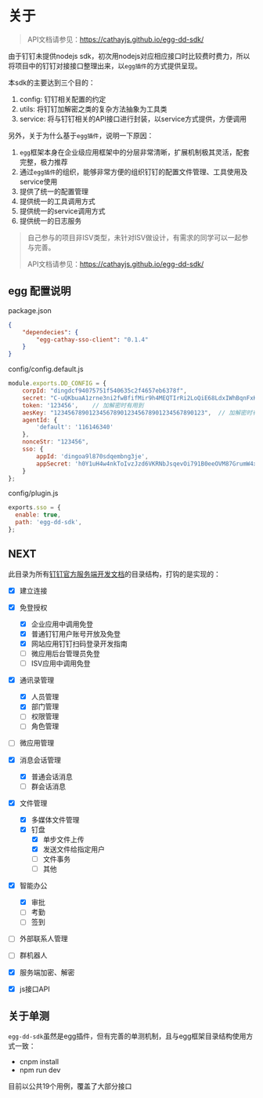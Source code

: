 

# 关于

> API文档请参见：https://cathayjs.github.io/egg-dd-sdk/

由于钉钉未提供nodejs sdk，初次用nodejs对应相应接口时比较费时费力，所以将项目中的钉钉对接接口整理出来，以`egg插件`的方式提供呈现。

本sdk的主要达到三个目的：

1. config: 钉钉相关配置的约定
2. utils: 将钉钉加解密之类的复杂方法抽象为工具类
3. service: 将与钉钉相关的API接口进行封装，以service方式提供，方便调用

另外，关于为什么基于`egg插件`，说明一下原因：

1. `egg`框架本身在企业级应用框架中的分层非常清晰，扩展机制极其灵活，配套完整，极力推荐
2. 通过`egg插件`的组织，能够非常方便的组织钉钉的配置文件管理、工具使用及service使用
  1. 提供了统一的配置管理
  2. 提供统一的工具调用方式
  3. 提供统一的service调用方式
  4. 提供统一的日志服务


> 自己参与的项目非ISV类型，未针对ISV做设计，有需求的同学可以一起参与完善。
> 
> API文档请参见：https://cathayjs.github.io/egg-dd-sdk/

## egg 配置说明

package.json
```json
{
    "dependecies": {
        "egg-cathay-sso-client": "0.1.4"
    }
}
```


config/config.default.js

```js
module.exports.DD_CONFIG = {
    corpId: "dingdcf94075751f540635c2f4657eb6378f",
    secret: "C-uQKbuaA1zrne3ni2fwBfifMir9h4MEQTIrRi2LoQiE68LdxIWhBqnFxKLYABWT",
    token: '123456',    // 加解密时有用到
    aesKey: "1234567890123456789012345678901234567890123",  // 加解密时有用到
    agentId: {
        'default': '116146340'
    },
    nonceStr: "123456",
    sso: {
        appId: 'dingoa9l870sdqembng3je',
        appSecret: 'h0Y1uH4w4nkToIvzJzd6VKRNbJsqevOi791B0eeOVM87GrumW4xLEGOQqjzmo9eK'
    }
};
```

config/plugin.js

```js
exports.sso = {
  enable: true,
  path: 'egg-dd-sdk',
};
```

## NEXT

此目录为所有[钉钉官方服务端开发文档](https://open-doc.dingtalk.com/docs/doc.htm?spm=a219a.7629140.0.0.8cqfMW&treeId=385&articleId=104981&docType=1)的目录结构，打钩的是实现的：

- [x] 建立连接
- [x] 免登授权
    - [x] 企业应用中调用免登
    - [x] 普通钉钉用户账号开放及免登
    - [x] 网站应用钉钉扫码登录开发指南
    - [ ] 微应用后台管理员免登
    - [ ] ISV应用中调用免登
- [x] 通讯录管理
    - [x] 人员管理
    - [x] 部门管理
    - [ ] 权限管理
    - [ ] 角色管理
- [ ] 微应用管理
- [x] 消息会话管理
    - [x] 普通会话消息
    - [ ] 群会话消息
- [x] 文件管理 
    - [x] 多媒体文件管理
    - [x] 钉盘
        - [x] 单步文件上传
        - [x] 发送文件给指定用户
        - [ ] 文件事务
        - [ ] 其他
- [x] 智能办公
    - [x] 审批
    - [ ] 考勤
    - [ ] 签到
- [ ] 外部联系人管理
- [ ] 群机器人
- [x] 服务端加密、解密
- [x] js接口API



## 关于单测

`egg-dd-sdk`虽然是egg插件，但有完善的单测机制，且与egg框架目录结构使用方式一致：

* cnpm install
* npm run dev

目前以公共19个用例，覆盖了大部分接口